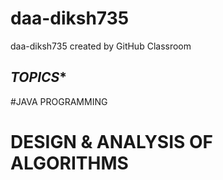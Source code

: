 # daa-diksh735
daa-diksh735 created by GitHub Classroom
## ***********TOPICS************
#JAVA PROGRAMMING 
# DESIGN & ANALYSIS OF ALGORITHMS
